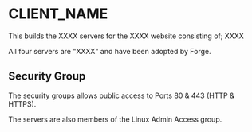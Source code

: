# CLIENT_NAME

This builds the XXXX servers for the XXXX website consisting of; XXXX

All four servers are "XXXX" and have been adopted by Forge.

## Security Group

The security groups allows public access to Ports 80 & 443 (HTTP & HTTPS).

The servers are also members of the Linux Admin Access group.
